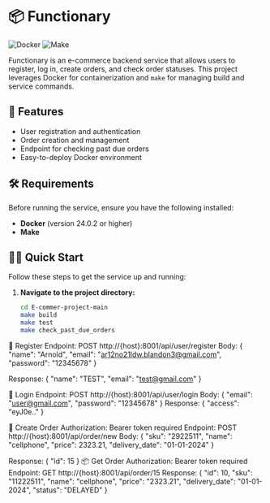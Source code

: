 # 📦 Functionary

![Docker](https://img.shields.io/badge/Docker-v24.0.2-blue) ![Make](https://img.shields.io/badge/Makefile-Ready-green)

Functionary is an e-commerce backend service that allows users to register, log in, create orders, and check order statuses. This project leverages Docker for containerization and `make` for managing build and service commands.

## 🚀 Features

- User registration and authentication
- Order creation and management
- Endpoint for checking past due orders
- Easy-to-deploy Docker environment

## 🛠 Requirements

Before running the service, ensure you have the following installed:

- **Docker** (version 24.0.2 or higher)
- **Make**

## 🏃‍♂️ Quick Start

Follow these steps to get the service up and running:

1. **Navigate to the project directory:**
   ```bash
   cd E-commer-project-main
   make build
   make test
   make check_past_due_orders

📝 Register
Endpoint: POST http://{host}:8001/api/user/register
Body:
{
  "name": "Arnold", 
  "email": "ar12no21ldw.blandon3@gmail.com",
  "password": "12345678"
}

Response:
{
  "name": "TEST",
  "email": "test@gmail.com"
}

🔑 Login
Endpoint: POST http://{host}:8001/api/user/login
Body:
{
  "email": "user@gmail.com",
  "password": "12345678"
}
Response:
{
  "access": "eyJ0e.."
}

🛒 Create Order
Authorization: Bearer token required
Endpoint: POST http://{host}:8001/api/order/new
Body:
{
  "sku": "2922511",
  "name": "cellphone",
  "price": 2323.21,
  "delivery_date": "01-01-2024"
}

Response:
{
  "id": 15
}
📦 Get Order
Authorization: Bearer token required
Endpoint: GET http://{host}:8001/api/order/15
Response:
{
  "id": 10,
  "sku": "11222511",
  "name": "cellphone",
  "price": "2323.21",
  "delivery_date": "01-01-2024",
  "status": "DELAYED"
}
